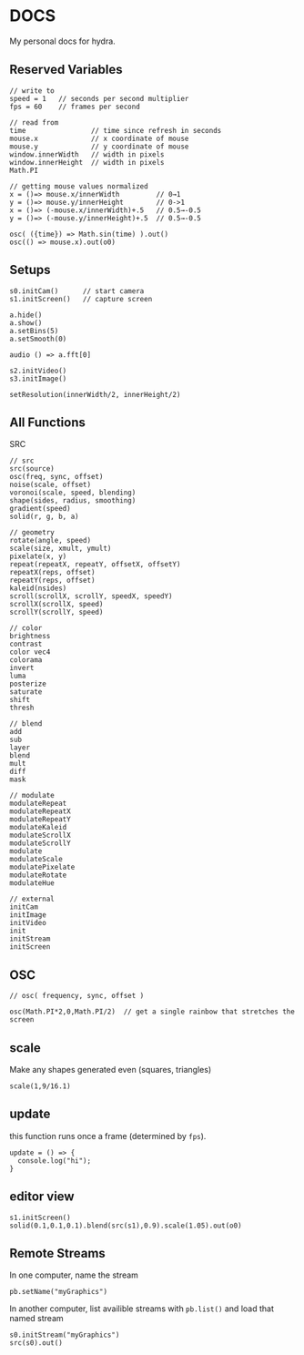 # DOCS

My personal docs for hydra.

## Reserved Variables

```
// write to
speed = 1   // seconds per second multiplier
fps = 60    // frames per second

// read from
time                // time since refresh in seconds
mouse.x             // x coordinate of mouse
mouse.y             // y coordinate of mouse
window.innerWidth   // width in pixels
window.innerHeight  // width in pixels
Math.PI

// getting mouse values normalized
x = ()=> mouse.x/innerWidth         // 0→1
y = ()=> mouse.y/innerHeight        // 0->1
x = ()=> (-mouse.x/innerWidth)+.5   // 0.5→-0.5
y = ()=> (-mouse.y/innerHeight)+.5  // 0.5→-0.5

osc( ({time}) => Math.sin(time) ).out()
osc(() => mouse.x).out(o0)
```

## Setups

```
s0.initCam()      // start camera
s1.initScreen()   // capture screen

a.hide()
a.show()
a.setBins(5)
a.setSmooth(0)

audio () => a.fft[0]

s2.initVideo()
s3.initImage()

setResolution(innerWidth/2, innerHeight/2)
```

## All Functions

SRC

```
// src
src(source)
osc(freq, sync, offset)
noise(scale, offset)
voronoi(scale, speed, blending)
shape(sides, radius, smoothing)
gradient(speed)
solid(r, g, b, a)

// geometry
rotate(angle, speed)
scale(size, xmult, ymult)
pixelate(x, y)
repeat(repeatX, repeatY, offsetX, offsetY)
repeatX(reps, offset)
repeatY(reps, offset)
kaleid(nsides)
scroll(scrollX, scrollY, speedX, speedY)
scrollX(scrollX, speed)
scrollY(scrollY, speed)

// color
brightness
contrast
color vec4
colorama
invert
luma
posterize
saturate
shift
thresh

// blend
add
sub
layer
blend
mult
diff
mask

// modulate
modulateRepeat
modulateRepeatX
modulateRepeatY
modulateKaleid
modulateScrollX
modulateScrollY
modulate
modulateScale
modulatePixelate
modulateRotate
modulateHue

// external
initCam
initImage
initVideo
init
initStream
initScreen
```


## OSC

```
// osc( frequency, sync, offset )

osc(Math.PI*2,0,Math.PI/2)  // get a single rainbow that stretches the screen
```

## scale

Make any shapes generated even (squares, triangles)

```
scale(1,9/16.1)
```

## update

this function runs once a frame (determined by `fps`).

```
update = () => {
  console.log("hi");
}
```

## editor view

```
s1.initScreen()
solid(0.1,0.1,0.1).blend(src(s1),0.9).scale(1.05).out(o0)
```

## Remote Streams

In one computer, name the stream

```
pb.setName("myGraphics")
```

In another computer, list availible streams with `pb.list()` and load that named stream

```
s0.initStream("myGraphics")
src(s0).out()
```

